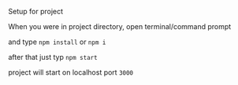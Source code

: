 Setup for project

When you were in project directory, open terminal/command prompt

and type `npm install` or `npm i`

after that just typ `npm start`

project will start on localhost port `3000`

